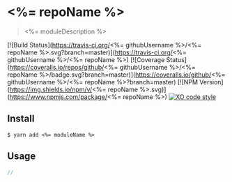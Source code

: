 # <%= repoName %>

> <%= moduleDescription %>

[![Build Status](https://travis-ci.org/<%= githubUsername %>/<%= repoName %>.svg?branch=master)](https://travis-ci.org/<%= githubUsername %>/<%= repoName %>)
[![Coverage Status](https://coveralls.io/repos/github/<%= githubUsername %>/<%= repoName %>/badge.svg?branch=master)](https://coveralls.io/github/<%= githubUsername %>/<%= repoName %>?branch=master)
[![NPM Version](https://img.shields.io/npm/v/<%= repoName %>.svg)](https://www.npmjs.com/package/<%= repoName %>)
[![XO code style](https://img.shields.io/badge/code_style-XO-5ed9c7.svg)](https://github.com/sindresorhus/xo)

## Install

```
$ yarn add <%= moduleName %>
```

## Usage

```js
//
```

